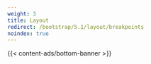 ```yaml
---
weight: 3
title: Layout
redirect: /bootstrap/5.1/layout/breakpoints
noindex: true
---
```


{{< content-ads/bottom-banner >}}
